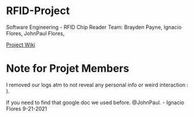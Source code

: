 # RFID-Project
Software Engineering - RFID Chip Reader
Team: Brayden Payne, Ignacio Flores, JohnPaul Flores,

[Project Wiki](https://github.com/IgnacioFlores1500/RFID-Project/wiki)

# Note for Projet Members
I removed our logs atm to not reveal any personal info or weird interaction : ).


If you need to find that google doc we used before.  @JohnPaul. - Ignacio Flores 9-21-2021
